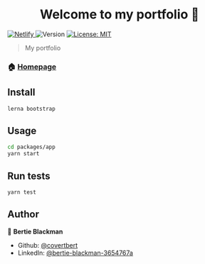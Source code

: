 <h1 align="center">Welcome to my portfolio 👋</h1>
<p>
  <a href="https://app.netlify.com/sites/bertie-blackman/deploys" target="_blank">
    <img alt="Netlify" src="https://api.netlify.com/api/v1/badges/2fec8ec7-43dd-499a-8fdb-3e71a482f134/deploy-status" />
  </a>
  <img alt="Version" src="https://img.shields.io/badge/version-0.0.1-blue.svg?cacheSeconds=2592000" />
  <a href="#" target="_blank">
    <img alt="License: MIT" src="https://img.shields.io/badge/License-MIT-yellow.svg" />
  </a>
</p>

> My portfolio

### 🏠 [Homepage](https://bertie.dev)

## Install

```sh
lerna bootstrap
```

## Usage

```sh
cd packages/app
yarn start
```

## Run tests

```sh
yarn test
```

## Author

👤 **Bertie Blackman**

- Github: [@covertbert](https://github.com/covertbert)
- LinkedIn: [@bertie-blackman-3654767a](https://linkedin.com/in/bertie-blackman-3654767a)
